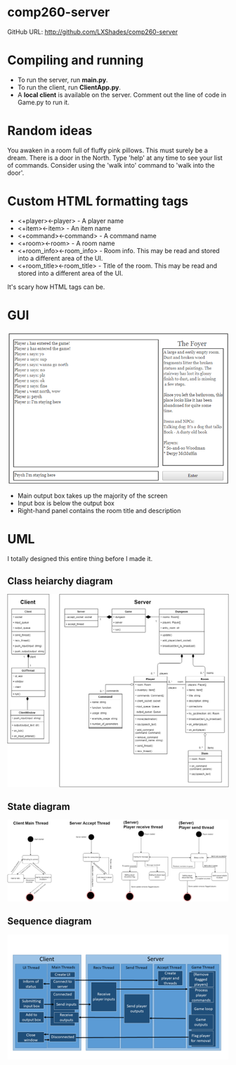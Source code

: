 # comp260-server
GitHub URL: http://github.com/LXShades/comp260-server

# Compiling and running
* To run the server, run **__main__.py**.
* To run the client, run **ClientApp.py**.
* A **local client** is available on the server. Comment out the line of code in Game.py to run it.

# Random ideas
You awaken in a room full of fluffy pink pillows. This must surely be a dream.
There is a door in the North.
Type 'help' at any time to see your list of commands. Consider using the 'walk into' command to 'walk into the door'.

# Custom HTML formatting tags
* <+player><-player> - A player name
* <+item><-item> - An item name
* <+command><-command> - A command name
* <+room><-room> - A room name
* <+room_info><-room_info> - Room info. This may be read and stored into a different area of the UI.
* <+room_title><-room_title> - Title of the room. This may be read and stored into a different area of the UI.

It's scary how <self-explanatory> HTML tags can be.

# GUI
![Client wireframe](client_outline.png)
* Main output box takes up the majority of the screen
* Input box is below the output box
* Right-hand panel contains the room title and description

# UML
I totally designed this entire thing before I made it.

## Class heiarchy diagram
![UML classes](uml_classes.png)

## State diagram
![UML states](uml_state.png)

## Sequence diagram
![UML sequence](uml_sequence.png)